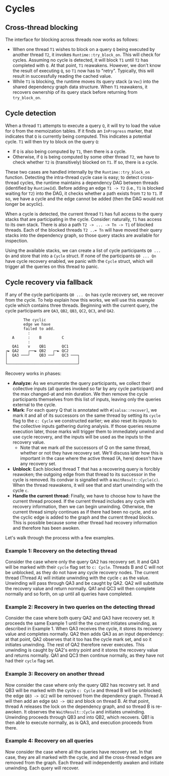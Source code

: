 # Cycles

## Cross-thread blocking

The interface for blocking across threads now works as follows:

* When one thread `T1` wishes to block on a query `Q` being executed by another thread `T2`, it invokes `Runtime::try_block_on`. This will check for cycles. Assuming no cycle is detected, it will block `T1` until `T2` has completed with `Q`. At that point, `T1` reawakens. However, we don't know the result of executing `Q`, so `T1` now has to "retry". Typically, this will result in successfully reading the cached value.
* While `T1` is blocking, the runtime moves its query stack (a `Vec`) into the shared dependency graph data structure. When `T1` reawakens, it recovers ownership of its query stack before returning from `try_block_on`.

## Cycle detection

When a thread `T1` attempts to execute a query `Q`, it will try to load the value for `Q` from the memoization tables. If it finds an `InProgress` marker, that indicates that `Q` is currently being computed. This indicates a potential cycle. `T1` will then try to block on the query `Q`:

* If `Q` is also being computed by `T1`, then there is a cycle.
* Otherwise, if `Q` is being computed by some other thread `T2`, we have to check whether `T2` is (transitively) blocked on `T1`. If so, there is a cycle.

These two cases are handled internally by the `Runtime::try_block_on` function. Detecting the intra-thread cycle case is easy; to detect cross-thread cycles, the runtime maintains a dependency DAG between threads (identified by `RuntimeId`). Before adding an edge `T1 -> T2` (i.e., `T1` is blocked waiting for `T2`) into the DAG, it checks whether a path exists from `T2` to `T1`. If so, we have a cycle and the edge cannot be added (then the DAG would not longer be acyclic).

When a cycle is detected, the current thread `T1` has full access to the query stacks that are participating in the cycle. Consider: naturally, `T1` has access to its own stack. There is also a path `T2 -> ... -> Tn -> T1` of blocked threads. Each of the blocked threads `T2 ..= Tn` will have moved their query stacks into the dependency graph, so those query stacks are available for inspection.

Using the available stacks, we can create a list of cycle participants `Q0 ... Qn` and store that into a `Cycle` struct. If none of the participants `Q0 ... Qn` have cycle recovery enabled, we panic with the `Cycle` struct, which will trigger all the queries on this thread to panic.

## Cycle recovery via fallback

If any of the cycle participants `Q0 ... Qn` has cycle recovery set, we recover from the cycle. To help explain how this works, we will use this example cycle which contains three threads. Beginning with the current query, the cycle participants are `QA3`, `QB2`, `QB3`, `QC2`, `QC3`, and `QA2`.

```
        The cyclic
        edge we have
        failed to add.
          :
   A      :    B         C
          :
   QA1    v    QB1       QC1
┌► QA2    ┌──► QB2   ┌─► QC2
│  QA3 ───┘    QB3 ──┘   QC3 ───┐
│                               │
└───────────────────────────────┘
```

Recovery works in phases:

* **Analyze:** As we enumerate the query participants, we collect their collective inputs (all queries invoked so far by any cycle participant) and the max changed-at and min duration. We then remove the cycle participants themselves from this list of inputs, leaving only the queries external to the cycle.
* **Mark**: For each query Q that is annotated with `#[salsa::recover]`, we mark it and all of its successors on the same thread by setting its `cycle` flag to the `c: Cycle` we constructed earlier; we also reset its inputs to the collective inputs gathering during analysis. If those queries resume execution later, those marks will trigger them to immediately unwind and use cycle recovery, and the inputs will be used as the inputs to the recovery value.
    * Note that we mark *all* the successors of Q on the same thread, whether or not they have recovery set. We'll discuss later how this is important in the case where the active thread (A, here) doesn't have any recovery set.
* **Unblock**: Each blocked thread T that has a recovering query is forcibly reawoken; the outgoing edge from that thread to its successor in the cycle is removed. Its condvar is signalled with a `WaitResult::Cycle(c)`. When the thread reawakens, it will see that and start unwinding with the cycle `c`.
* **Handle the current thread:** Finally, we have to choose how to have the current thread proceed. If the current thread includes any cycle with recovery information, then we can begin unwinding. Otherwise, the current thread simply continues as if there had been no cycle, and so the cyclic edge is added to the graph and the current thread blocks. This is possible because some other thread had recovery information and therefore has been awoken.

Let's walk through the process with a few examples.

### Example 1: Recovery on the detecting thread

Consider the case where only the query QA2 has recovery set. It and QA3 will be marked with their `cycle` flag set to `c: Cycle`. Threads B and C will not be unblocked, as they do not have any cycle recovery nodes. The current thread (Thread A) will initiate unwinding with the cycle `c` as the value. Unwinding will pass through QA3 and be caught by QA2. QA2 will substitute the recovery value and return normally. QA1 and QC3 will then complete normally and so forth, on up until all queries have completed.

### Example 2: Recovery in two queries on the detecting thread

Consider the case where both query QA2 and QA3 have recovery set. It proceeds the same Example 1 until the the current initiates unwinding, as described in Example 1. When QA3 receives the cycle, it stores its recovery value and completes normally. QA2 then adds QA3 as an input dependency: at that point, QA2 observes that it too has the cycle mark set, and so it initiates unwinding. The rest of QA2 therefore never executes. This unwinding is caught by QA2's entry point and it stores the recovery value and returns normally. QA1 and QC3 then continue normally, as they have not had their `cycle` flag set.

### Example 3: Recovery on another thread

Now consider the case where only the query QB2 has recovery set. It and QB3 will be marked with the cycle `c: Cycle` and thread B will be unblocked; the edge `QB3 -> QC2` will be removed from the dependency graph. Thread A will then add an edge `QA3 -> QB2` and block on thread B. At that point, thread A releases the lock on the dependency graph, and so thread B is re-awoken. It observes the `WaitResult::Cycle` and initiates unwinding. Unwinding proceeds through QB3 and into QB2, which recovers. QB1 is then able to execute normally, as is QA3, and execution proceeds from there.

### Example 4: Recovery on all queries

Now consider the case where all the queries have recovery set. In that case, they are all marked with the cycle, and all the cross-thread edges are removed from the graph. Each thread will independently awaken and initiate unwinding. Each query will recover.
